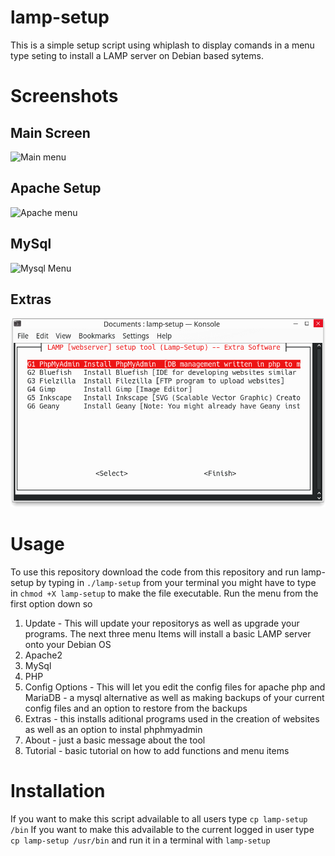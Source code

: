 # lamp-setup
This is a simple setup script using whiplash to display comands in a menu type seting to install a LAMP server on 
Debian based sytems.
# Screenshots
## Main Screen
![Main menu](/docs/images/main.png)
## Apache Setup
![Apache menu](/docs/images/apache.png)
## MySql
![Mysql Menu](/docs/images/mysql.png)
## Extras
![Extras menu](/doc/images/extra.png)
# Usage
To use this repository download the code from this repository and run lamp-setup by typing in 
`./lamp-setup`
from your terminal
you might have to type in
`chmod +X lamp-setup`
to make the file executable. Run the menu from the first option down so 
1. Update - This will update your repositorys as well as upgrade your programs.
 The next three menu Items will install a basic LAMP server onto your Debian OS
2. Apache2
3. MySql
4. PHP
5. Config Options - This will let you edit the config files for apache php and MariaDB - a mysql alternative as well
as making backups of your current config files and an option to restore from the backups
6. Extras - this installs aditional programs used in the creation of websites as well as an option to instal phphmyadmin
7. About - just a basic message about the tool
8. Tutorial - basic tutorial on how to add functions and menu items
# Installation
If you want to make this script advailable to all users type
`cp lamp-setup /bin`
If you want to make this advailable to the current logged in user type
`cp lamp-setup /usr/bin`
and run it in a terminal with
`lamp-setup`

